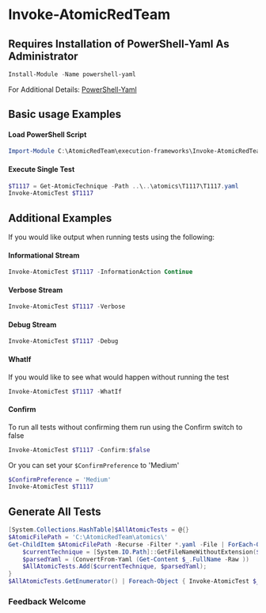 # Invoke-AtomicRedTeam

## Requires Installation of PowerShell-Yaml As Administrator

```powershell
Install-Module -Name powershell-yaml  
```

For Additional Details:
    [PowerShell-Yaml](https://github.com/cloudbase/powershell-yaml)

## Basic usage Examples

#### Load PowerShell Script

```powershell
Import-Module C:\AtomicRedTeam\execution-frameworks\Invoke-AtomicRedTeam\Invoke-AtomicRedTeam\Invoke-AtomicRedTeam.psm1  
```

#### Execute Single Test

```powershell
$T1117 = Get-AtomicTechnique -Path ..\..\atomics\T1117\T1117.yaml
Invoke-AtomicTest $T1117
```

## Additional Examples

If you would like output when running tests using the following:

#### Informational Stream

```powershell
Invoke-AtomicTest $T1117 -InformationAction Continue
```

#### Verbose Stream

```powershell
Invoke-AtomicTest $T1117 -Verbose
```

#### Debug Stream

```powershell
Invoke-AtomicTest $T1117 -Debug
```

#### WhatIf

If you would like to see what would happen without running the test

```powershell
Invoke-AtomicTest $T1117 -WhatIf
```

#### Confirm

To run all tests without confirming them run using the Confirm switch to false

```powershell
Invoke-AtomicTest $T1117 -Confirm:$false
```

Or you can set your `$ConfirmPreference` to 'Medium'

```powershell
$ConfirmPreference = 'Medium'
Invoke-AtomicTest $T1117
```

## Generate All Tests

```powershell
[System.Collections.HashTable]$AllAtomicTests = @{}
$AtomicFilePath = 'C:\AtomicRedTeam\atomics\'  
Get-ChildItem $AtomicFilePath -Recurse -Filter *.yaml -File | ForEach-Object {
    $currentTechnique = [System.IO.Path]::GetFileNameWithoutExtension($_.FullName)  
    $parsedYaml = (ConvertFrom-Yaml (Get-Content $_.FullName -Raw ))
    $AllAtomicTests.Add($currentTechnique, $parsedYaml);
}
$AllAtomicTests.GetEnumerator() | Foreach-Object { Invoke-AtomicTest $_.Value -GenerateOnly }
```

### Feedback Welcome
